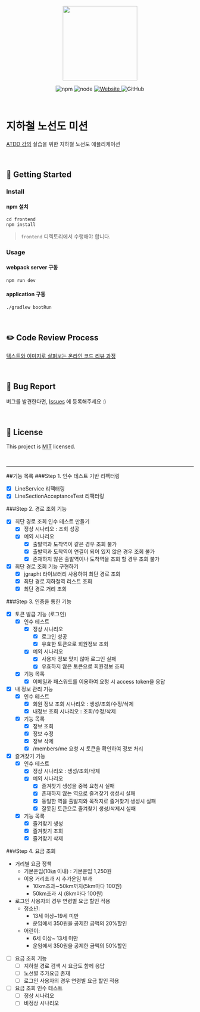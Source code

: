 <p align="center">
    <img width="200px;" src="https://raw.githubusercontent.com/woowacourse/atdd-subway-admin-frontend/master/images/main_logo.png"/>
</p>
<p align="center">
  <img alt="npm" src="https://img.shields.io/badge/npm-6.14.15-blue">
  <img alt="node" src="https://img.shields.io/badge/node-14.18.2-blue">
  <a href="https://edu.nextstep.camp/c/R89PYi5H" alt="nextstep atdd">
    <img alt="Website" src="https://img.shields.io/website?url=https%3A%2F%2Fedu.nextstep.camp%2Fc%2FR89PYi5H">
  </a>
  <img alt="GitHub" src="https://img.shields.io/github/license/next-step/atdd-subway-admin">
</p>

<br>

# 지하철 노선도 미션
[ATDD 강의](https://edu.nextstep.camp/c/R89PYi5H) 실습을 위한 지하철 노선도 애플리케이션

<br>

## 🚀 Getting Started

### Install
#### npm 설치
```
cd frontend
npm install
```
> `frontend` 디렉토리에서 수행해야 합니다.

### Usage
#### webpack server 구동
```
npm run dev
```
#### application 구동
```
./gradlew bootRun
```
<br>

## ✏️ Code Review Process
[텍스트와 이미지로 살펴보는 온라인 코드 리뷰 과정](https://github.com/next-step/nextstep-docs/tree/master/codereview)

<br>

## 🐞 Bug Report

버그를 발견한다면, [Issues](https://github.com/next-step/atdd-subway-service/issues) 에 등록해주세요 :)

<br>

## 📝 License

This project is [MIT](https://github.com/next-step/atdd-subway-service/blob/master/LICENSE.md) licensed.

<br>

------
##기능 목록
###Step 1. 인수 테스트 기반 리팩터링
- [X] LineService 리팩터링
- [X] LineSectionAcceptanceTest 리팩터링

###Step 2. 경로 조회 기능
- [X] 최단 경로 조회 인수 테스트 만들기
  - [X] 정상 시나리오 : 조회 성공
  - [X] 예외 시나리오
    - [X] 출발역과 도착역이 같은 경우 조회 불가
    - [X] 출발역과 도착역이 연결이 되어 있지 않은 경우 조회 불가
    - [X] 존재하지 않은 출발역이나 도착역을 조회 할 경우 조회 불가
- [X] 최단 경로 조회 기능 구현하기
  - [X] jgrapht 라이브러리 사용하여 최단 경로 조회
  - [X] 최단 경로 지하철역 리스트 조회
  - [X] 최단 경로 거리 조회

###Step 3. 인증을 통한 기능
- [X] 토큰 발급 기능 (로그인)
  - [X] 인수 테스트
    - [X] 정상 시나리오 
      - [X] 로그인 성공
      - [X] 유효한 토큰으로 회원정보 조회
    - [X] 예외 시나리오
      - [X] 사용자 정보 맞지 않아 로그인 실패
      - [X] 유효하지 않은 토큰으로 회원정보 조회
  - [X] 기능 목록
    - [X] 이메일과 패스워드를 이용하여 요청 시 access token을 응답
- [X] 내 정보 관리 기능
  - [X] 인수 테스트
    - [X] 회원 정보 조회 시나리오 : 생성/조회/수정/삭제
    - [X] 내정보 조회 시나리오 : 조회/수정/삭제
  - [X] 기능 목록
    - [X] 정보 조회
    - [X] 정보 수정
    - [X] 정보 삭제
    - [X] /members/me 요청 시 토큰을 확인하여 정보 처리
- [X] 즐겨찾기 기능
  - [X] 인수 테스트
    - [X] 정상 시나리오 : 생성/조회/삭제
    - [X] 예외 시나리오
      - [X] 즐겨찾기 생성을 중복 요청시 실패
      - [X] 존재하지 않는 역으로 즐겨찾기 생성시 실패
      - [X] 동일한 역을 출발지와 목적지로 즐겨찾기 생성시 실패
      - [X] 잘못된 토큰으로 즐겨찾기 생성/삭제시 실패
  - [X] 기능 목록
    - [X] 즐겨찾기 생성
    - [X] 즐겨찾기 조회
    - [X] 즐겨찾기 삭제
    
###Step 4. 요금 조회
- 거리별 요금 정책 
  - 기본운임(10㎞ 이내) : 기본운임 1,250원 
  - 이용 거리초과 시 추가운임 부과 
    - 10km초과∼50km까지(5km마다 100원)
    - 50km초과 시 (8km마다 100원)
- 로그인 사용자의 경우 연령별 요금 할인 적용
  - 청소년:
    - 13세 이상~19세 미만
    - 운임에서 350원을 공제한 금액의 20%할인 
  - 어린이:
    - 6세 이상~ 13세 미만
    - 운임에서 350원을 공제한 금액의 50%할인

- [ ] 요금 조회 기능
  - [ ] 지하철 경로 검색 시 요금도 함께 응답
  - [ ] 노선별 추가요금 존재
  - [ ] 로그인 사용자의 경우 연령별 요금 할인 적용
- [ ] 요금 조회 인수 테스트
  - [ ] 정상 시나리오
  - [ ] 비정상 시나리오
